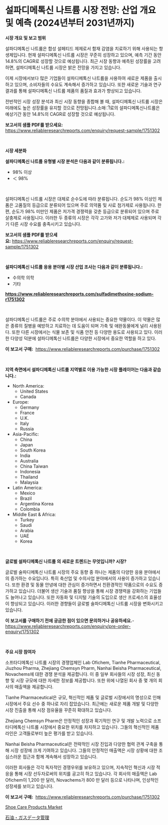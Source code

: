 <p><h1>설파디메톡신 나트륨 시장 전망: 산업 개요 및 예측 (2024년부터 2031년까지)</h1></p><p><strong>시장 개요 및 보고 범위</strong></p>
<p><p>설파디메톡신 나트륨은 합성 설페티드 제제로서 함재 감염을 치료하기 위해 사용되는 항생제입니다. 현재 설파디메톡신 나트륨 시장은 꾸준히 성장하고 있으며, 예측 기간 동안 14.8%의 CAGR로 성장할 것으로 예상됩니다. 최근 시장 동향과 예측된 성장률을 고려하면, 설파디메톡신 나트륨 시장은 밝은 전망을 가지고 있습니다.</p><p>이제 시장에서보다 많은 기업들이 설파디메톡신 나트륨을 사용하여 새로운 제품을 출시하고 있으며, 소비자들의 수요도 계속해서 증가하고 있습니다. 또한 새로운 기술과 연구 결과를 통해 설파디메톡신 나트륨 제품의 품질과 효과가 향상되고 있습니다.</p><p>전반적인 시장 성장 분석과 최신 시장 동향을 종합해 볼 때, 설파디메톡신 나트륨 시장은 미래에도 높은 성장률을 유지할 것으로 전망됩니다.소매ी료의 설파디메톡신나트륨은 예상기간 동안 14.8%의 CAGR로 성장할 것으로 예상됩니다.</p></p>
<p><strong>보고서의 샘플 PDF를 받으세요:</strong> <a href="https://www.reliableresearchreports.com/enquiry/request-sample/1751302">https://www.reliableresearchreports.com/enquiry/request-sample/1751302</a></p>
<p>&nbsp;</p>
<p><strong>시장 세분화</strong></p>
<p><strong>설파디메톡신 나트륨 유형별 시장 분석은 다음과 같이 분류됩니다.:</strong></p>
<p><ul><li>98% 이상</li><li>＜ 98%</li></ul></p>
<p>&nbsp;</p>
<p><p>설퍼디메톡신 나트륨 시장은 대체로 순수도에 따라 분류됩니다. 순도가 98% 이상인 제품은 고품질의 등급으로 분류되어 있으며 주로 의약품 및 사료 첨가제로 사용됩니다. 한편, 순도가 98% 미만인 제품은 저가격 경쟁력을 갖춘 등급으로 분류되어 있으며 주로 살충제로 사용됩니다. 이러한 두 종류의 시장은 각각 고가와 저가 대체제로 사용되며 각기 다른 시장 수요를 충족시키고 있습니다.</p></p>
<p><strong>보고서의 샘플 PDF를 받으세요:</strong>&nbsp;<a href="https://www.reliableresearchreports.com/enquiry/request-sample/1751302">https://www.reliableresearchreports.com/enquiry/request-sample/1751302</a></p>
<p>&nbsp;</p>
<p><strong> 설파디메톡신 나트륨 응용 분야별 시장 산업 조사는 다음과 같이 분류됩니다.:</strong></p>
<p><ul><li>수의학 의학</li><li>기타</li></ul></p>
<p><strong><a href="https://www.reliableresearchreports.com/sulfadimethoxine-sodium-r1751302">https://www.reliableresearchreports.com/sulfadimethoxine-sodium-r1751302</a></strong></p>
<p>&nbsp;</p>
<p><p>설파디메톡신 나트륨은 주로 수의학 분야에서 사용되는 중요한 약물이다. 이 약물은 많은 종류의 질병을 예방하고 치료하는 데 도움이 되며 가축 및 애완동물에게 널리 사용된다. 또한 다른 시장에서는 식물 보존 및 식품 안전 등 다양한 용도로 사용되고 있다. 이러한 다양성 덕분에 설파디메톡신 나트륨은 다양한 시장에서 중요한 역할을 하고 있다.</p></p>
<p><strong>이 보고서 구매:</strong>&nbsp; <a href="https://www.reliableresearchreports.com/purchase/1751302">https://www.reliableresearchreports.com/purchase/1751302</a></p>
<p>&nbsp;</p>
<p><strong>지역 측면에서 설파디메톡신 나트륨 지역별로 이용 가능한 시장 플레이어는 다음과 같습니다.:</strong></p>
<p><ul>
    <li>
        North America:
        <ul>
            <li>United States</li>
            <li>Canada</li>
        </ul>
    </li>
    <li>
        Europe:
        <ul>
            <li>Germany</li>
            <li>France</li>
            <li>U.K.</li>
            <li>Italy</li>
            <li>Russia</li>
        </ul>
    </li>
    <li>
        Asia-Pacific:
        <ul>
            <li>China</li>
            <li>Japan</li>
            <li>South Korea</li>
            <li>India</li>
            <li>Australia</li>
            <li>China Taiwan</li>
            <li>Indonesia</li>
            <li>Thailand</li>
            <li>Malaysia</li>
        </ul>
    </li>
    <li>
        Latin America:
        <ul>
            <li>Mexico</li>
            <li>Brazil</li>
            <li>Argentina Korea</li>
            <li>Colombia</li>
        </ul>
    </li>
    <li>
        Middle East & Africa:
        <ul>
            <li>Turkey</li>
            <li>Saudi</li>
            <li>Arabia</li>
            <li>UAE</li>
            <li>Korea</li>
        </ul>
    </li>
    </ul></p>
<p>&nbsp;</p>
<p><strong>글로벌 설파디메톡신 나트륨 의 새로운 트렌드는 무엇입니까? 시장?</strong></p>
<p><p>글로벌 술파디메톡신 나트륨 시장의 주요 동향 중 하나는 제품의 다양한 응용 분야에서의 증가하는 수요입니다. 특히 축산업 및 수의사업 분야에서의 사용이 증가하고 있습니다. 또한 환경 및 동물 안녕에 대한 관심이 증가하면서 친환경적인 약품으로의 수요도 증가하고 있습니다. 더불어 생산 기술과 품질 향상을 통해 시장 경쟁력을 강화하는 기업들도 늘어나고 있습니다. 또한 자동화 및 디지털 기술의 도입으로 생산 프로세스의 효율성이 향상되고 있습니다. 이러한 경향들이 글로벌 술파디메톡신 나트륨 시장을 변화시키고 있습니다.</p></p>
<p><strong>이 보고서를 구매하기 전에 궁금한 점이 있으면 문의하거나 공유하세요.</strong>- <a href="https://www.reliableresearchreports.com/enquiry/pre-order-enquiry/1751302">https://www.reliableresearchreports.com/enquiry/pre-order-enquiry/1751302</a></p>
<p>&nbsp;</p>
<p><strong>주요 시장 참여자</strong></p>
<p><p>소프타디메톡신 나트륨 시장의 경쟁업체인 Lab Ofichem, Tianhe Pharmaceutical, Jiuzhou Pharma, Zhejiang Chemsyn Pharm, Nanhai Beisha Pharmaceutical, Novachems에 대한 경쟁 분석을 제공합니다. 이 중 일부 회사들의 시장 성장, 최신 동향 및 시장 규모에 대한 자세한 정보를 제공합니다. 또한 위에 나열된 회사 중 몇 개의 회사의 매출액을 제공합니다.</p><p>Tianhe Pharmaceutical은 규모, 혁신적인 제품 및 글로벌 시장에서의 명성으로 인해 시장에서 주요 선수 중 하나로 자리 잡았습니다. 최근에는 새로운 제품 개발 및 다양한 시장 진출을 통해 시장 점유율을 꾸준히 확대하고 있습니다.</p><p>Zhejiang Chemsyn Pharm은 안정적인 성장과 획기적인 연구 및 개발 노력으로 소프타디메톡신 나트륨 시장에서 중요한 위치를 차지하고 있습니다. 그들의 혁신적인 제품 라인은 고객들로부터 높은 평가를 받고 있습니다.</p><p>Nanhai Beisha Pharmaceutical은 전략적인 시장 진입과 다양한 협력 관계 구축을 통해 시장 성장에 크게 기여하고 있습니다. 그들의 안정적인 매출액은 시장 상황에 대한 조심스러운 접근과 함께 계속해서 성장하고 있습니다.</p><p>이러한 회사들은 각각 독자적인 경쟁우위를 보유하고 있으며, 지속적인 혁신과 시장 적응을 통해 시장 선두자로써의 위치를 공고히 하고 있습니다. 각 회사의 매출액은 Lab Ofichem이 1,200 만 달러, Novachems가 800 만 달러 등으로 나타나며, 인상적인 성장세를 보이고 있습니다.</p></p>
<p><strong>이 보고서 구매:</strong>&nbsp;&nbsp;<a href="https://www.reliableresearchreports.com/purchase/1751302">https://www.reliableresearchreports.com/purchase/1751302</a></p>
<p><p><a href="https://github.com/brenzgnarento/Market-Research-Report-List-2/blob/main/shoe-care-products-market.md">Shoe Care Products Market</a></p><p><a href="https://github.com/Sophiaard2003/Market-Research-Report-List-1/blob/main/611373025485.md">石油・ガスデータ管理</a></p></p>